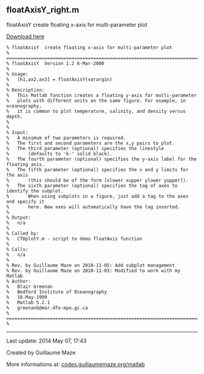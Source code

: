 ## floatAxisY\_right.m ##
floatAxisY create floating x-axis for multi-parameter plot

[Download here](http://guillaumemaze.googlecode.com/svn/trunk/matlab/codes/graphicxPlots/floatAxisY_right.m)

```
% floatAxisY  create floating x-axis for multi-parameter plot
% =========================================================================
% floatAxisY  Version 1.2 6-Mar-2000
%
% Usage: 
%   [h1,ax2,ax3] = floatAxisY(varargin)
%
% Description:
%   This Matlab function creates a floating y-axis for mutli-parameter
%   plots with different units on the same figure. For example, in oceanography,
%   it is common to plot temperature, salinity, and density versus depth.
%
%
% Input:
%   A minimum of two parameters is required. 
%	The first and second parameters are the x,y pairs to plot. 
%	The third parameter (optional) specifies the linestyle
%		(defaults to 'k-' solid black). 
%	The fourth parameter (optional) specifies the y-axis label for the floating axis. 
%	The fifth parameter (optional) specifies the x and y limits for the axis 
%		(this should be of the form [xlower xupper ylower yupper]).
%   The sixth parameter (optional) specifies the tag of axes to identify the subplot.
%		When using subplots in a figure, just add a tag to the axes and specify it
%		here. New axes will automatically have the tag inserted.
%
% Output:
%   n/a
%
% Called by:
%   CTDplotY.m - script to demo floatAxis function
%
% Calls:
%   n/a
%
% Rev. by Guillaume Maze on 2010-11-05: Add subplot management
% Rev. by Guillaume Maze on 2010-11-03: Modified to work with my Matlab
% Author:
%   Blair Greenan
%   Bedford Institute of Oceanography
%   18-May-1999
%   Matlab 5.2.1
%   greenanb@mar.dfo-mpo.gc.ca
% =========================================================================
%
```

---

Last update: 2014 May 07, 17:43

Created by Guillaume Maze

More informations at: [codes.guillaumemaze.org/matlab](http://codes.guillaumemaze.org/matlab)